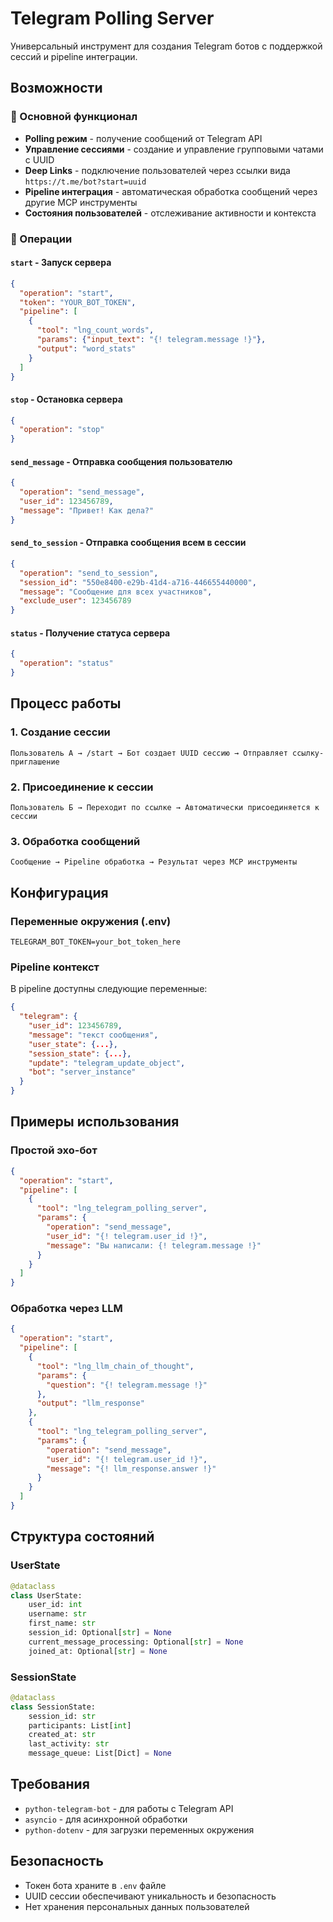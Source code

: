 # Telegram Polling Server

Универсальный инструмент для создания Telegram ботов с поддержкой сессий и pipeline интеграции.

## Возможности

### 🤖 Основной функционал
- **Polling режим** - получение сообщений от Telegram API
- **Управление сессиями** - создание и управление групповыми чатами с UUID
- **Deep Links** - подключение пользователей через ссылки вида `https://t.me/bot?start=uuid`
- **Pipeline интеграция** - автоматическая обработка сообщений через другие MCP инструменты
- **Состояния пользователей** - отслеживание активности и контекста

### 🔧 Операции

#### `start` - Запуск сервера
```json
{
  "operation": "start",
  "token": "YOUR_BOT_TOKEN",
  "pipeline": [
    {
      "tool": "lng_count_words",
      "params": {"input_text": "{! telegram.message !}"},
      "output": "word_stats"
    }
  ]
}
```

#### `stop` - Остановка сервера
```json
{
  "operation": "stop"
}
```

#### `send_message` - Отправка сообщения пользователю
```json
{
  "operation": "send_message",
  "user_id": 123456789,
  "message": "Привет! Как дела?"
}
```

#### `send_to_session` - Отправка сообщения всем в сессии
```json
{
  "operation": "send_to_session",
  "session_id": "550e8400-e29b-41d4-a716-446655440000",
  "message": "Сообщение для всех участников",
  "exclude_user": 123456789
}
```

#### `status` - Получение статуса сервера
```json
{
  "operation": "status"
}
```

## Процесс работы

### 1. Создание сессии
```
Пользователь А → /start → Бот создает UUID сессию → Отправляет ссылку-приглашение
```

### 2. Присоединение к сессии  
```
Пользователь Б → Переходит по ссылке → Автоматически присоединяется к сессии
```

### 3. Обработка сообщений
```
Сообщение → Pipeline обработка → Результат через MCP инструменты
```

## Конфигурация

### Переменные окружения (.env)
```env
TELEGRAM_BOT_TOKEN=your_bot_token_here
```

### Pipeline контекст
В pipeline доступны следующие переменные:
```json
{
  "telegram": {
    "user_id": 123456789,
    "message": "текст сообщения",
    "user_state": {...},
    "session_state": {...},
    "update": "telegram_update_object",
    "bot": "server_instance"
  }
}
```

## Примеры использования

### Простой эхо-бот
```json
{
  "operation": "start",
  "pipeline": [
    {
      "tool": "lng_telegram_polling_server",
      "params": {
        "operation": "send_message",
        "user_id": "{! telegram.user_id !}",
        "message": "Вы написали: {! telegram.message !}"
      }
    }
  ]
}
```

### Обработка через LLM
```json
{
  "operation": "start",
  "pipeline": [
    {
      "tool": "lng_llm_chain_of_thought",
      "params": {
        "question": "{! telegram.message !}"
      },
      "output": "llm_response"
    },
    {
      "tool": "lng_telegram_polling_server", 
      "params": {
        "operation": "send_message",
        "user_id": "{! telegram.user_id !}",
        "message": "{! llm_response.answer !}"
      }
    }
  ]
}
```

## Структура состояний

### UserState
```python
@dataclass
class UserState:
    user_id: int
    username: str
    first_name: str
    session_id: Optional[str] = None
    current_message_processing: Optional[str] = None
    joined_at: Optional[str] = None
```

### SessionState  
```python
@dataclass
class SessionState:
    session_id: str
    participants: List[int]
    created_at: str
    last_activity: str
    message_queue: List[Dict] = None
```

## Требования

- `python-telegram-bot` - для работы с Telegram API
- `asyncio` - для асинхронной обработки
- `python-dotenv` - для загрузки переменных окружения

## Безопасность

- Токен бота храните в `.env` файле
- UUID сессии обеспечивают уникальность и безопасность
- Нет хранения персональных данных пользователей
